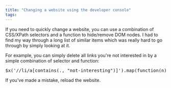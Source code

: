 ```yaml
---
title: "Changing a website using the developer console"
tags: 
---
```


If you need to quickly change a website, you can use a combination of CSS/XPath selectors and a function to hide/remove DOM nodes. I had to find my way through a long list of similar items which was really hard to go through by simply looking at it.

For example, you can simply delete all links you're not interested in by a simple combination of selector and function:
<pre>$x('//li/a[contains(., "not-interesting")]').map(function(n) { n.parentNode.removeChild(n) })</pre>
If you've made a mistake, reload the website.